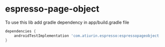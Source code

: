 # espresso-page-object

To use this lib add gradle dependency in app/build.gradle file

```groovy
dependencies {
    androidTestImplementation 'com.atiurin.espresso:espressopageobject:+'
}
```
